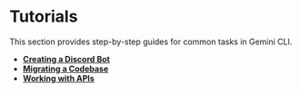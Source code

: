 # Tutorials

This section provides step-by-step guides for common tasks in Gemini CLI.

- **[Creating a Discord Bot](./tutorials/discord-bot.md)**
- **[Migrating a Codebase](./tutorials/migrate-codebase.md)**
- **[Working with APIs](./tutorials/working-with-apis.md)**
